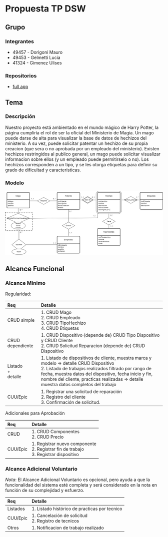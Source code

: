 # Propuesta TP DSW

## Grupo
### Integrantes
* 49457 - Dorigoni Mauro
* 49453 - Gelmetti Lucia
* 41324 - Gimenez Ulises

### Repositorios
* [full app](https://github.com/Mauro-Dorigoni/DesarrolloSoftware-2024)


## Tema
### Descripción
Nuestro proyecto está ambientado en el mundo mágico de Harry Potter, 
la página cumpliría el rol de ser la oficial del Ministerio de Magia. Un mago puede darse de alta
para visualizar la base de datos de hechizos del ministerio. A su vez, puede solicitar patentar
un hechizo de su propia creacion (que sera o no aprobada por un empleado del ministerio).
Existen hechizos restringidos al publico general, un mago puede solicitar visualizar informacion sobre
ellos (y un empleado puede permitirselo o no).
Los hechizos corresponden a un tipo, y se les otorga etiquetas para definir su grado de dificultad y
caracteristicas.

### Modelo

![](https://github.com/Mauro-Dorigoni/DesarrolloSoftware-2024/blob/main/DER%20Patentar%20un%20Hechizo.jpg)

## Alcance Funcional 

### Alcance Mínimo

Regularidad:

|Req| Detalle                                                                                                                                                                                                                                                                                                 |
|:-|:--------------------------------------------------------------------------------------------------------------------------------------------------------------------------------------------------------------------------------------------------------------------------------------------------------|
|CRUD simple| 1. CRUD Mago<br>2. CRUD Empleado<br>3. CRUD TipoHechizo<br/> 4. CRUD Etiquetas|
|CRUD dependiente| 1. CRUD Dispositivo {depende de} CRUD Tipo Dispositivo y CRUD Cliente<br>2. CRUD Solicitud Reparacion {depende de} CRUD Dispositivo                                                                                                                                                                     |
|Listado<br>+<br>detalle| 1. Listado de dispositivos de cliente, muestra marca y modelo => detalle CRUD Dispositivo<br> 2. Listado de trabajos realizados filtrado por rango de fecha, muestra datos del dispositivo, fecha inicio y fin, nombre del cliente, practicas realizadas => detalle muestra datos completos del trabajo |
|CUU/Epic| 1. Registrar una solicitud de reparación<br>2. Registro del cliente<br/> 3. Confirmación de solicitud.                                                                                                                                                                                                  |


Adicionales para Aprobación

|Req| Detalle                                                                                  |
|:-|:-----------------------------------------------------------------------------------------|
|CRUD | 1. CRUD Componentes<br>2. CRUD Precio<br>                                                |
|CUU/Epic| 1. Registrar nuevo componente<br>2. Registrar fin de trabajo<br>3. Registrar dispositivo |


### Alcance Adicional Voluntario

*Nota*: El Alcance Adicional Voluntario es opcional, pero ayuda a que la funcionalidad del sistema esté completa y será considerado en la nota en función de su complejidad y esfuerzo.

|Req| Detalle                                                  |
|:-|:---------------------------------------------------------|
|Listados | 1. Listado histórico de practicas por tecnico            |
|CUU/Epic| 1. Cancelación de solicitud <br> 2. Registro de tecnicos |
|Otros| 1. Notificacion de trabajo realizado                     |